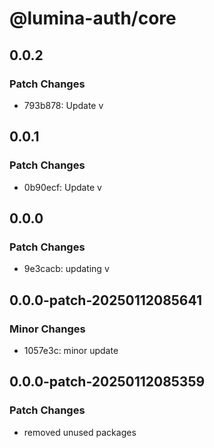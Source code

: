 # @lumina-auth/core

## 0.0.2

### Patch Changes

- 793b878: Update v

## 0.0.1

### Patch Changes

- 0b90ecf: Update v

## 0.0.0

### Patch Changes

- 9e3cacb: updating v

## 0.0.0-patch-20250112085641

### Minor Changes

- 1057e3c: minor update

## 0.0.0-patch-20250112085359

### Patch Changes

- removed unused packages
